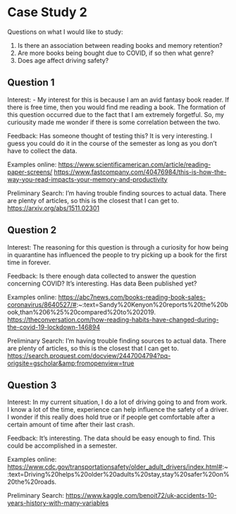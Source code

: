 Case Study 2
============

Questions on what I would like to study:

1.  Is there an association between reading books and memory retention?
2.  Are more books being bought due to COVID, if so then what genre?
3.  Does age affect driving safety?

Question 1
----------

Interest: - My interest for this is because I am an avid fantasy book
reader. If there is free time, then you would find me reading a book.
The formation of this question occurred due to the fact that I am
extremely forgetful. So, my curiousity made me wonder if there is some
correlation between the two.

Feedback: Has someone thought of testing this? It is very interesting. I
guess you could do it in the course of the semester as long as you don’t
have to collect the data.

Examples online:
<a href="https://www.scientificamerican.com/article/reading-paper-screens/" class="uri">https://www.scientificamerican.com/article/reading-paper-screens/</a>
<a href="https://www.fastcompany.com/40476984/this-is-how-the-way-you-read-impacts-your-memory-and-productivity" class="uri">https://www.fastcompany.com/40476984/this-is-how-the-way-you-read-impacts-your-memory-and-productivity</a>

Preliminary Search: I’m having trouble finding sources to actual data.
There are plenty of articles, so this is the closest that I can get to.
<a href="https://arxiv.org/abs/1511.02301" class="uri">https://arxiv.org/abs/1511.02301</a>

Question 2
----------

Interest: The reasoning for this question is through a curiosity for how
being in quarantine has influenced the people to try picking up a book
for the first time in forever.

Feedback: Is there enough data collected to answer the question
concerning COVID? It’s interesting. Has data Been published yet?

Examples online:
<a href="https://abc7news.com/books-reading-book-sales-coronavirus/8640527/#" class="uri">https://abc7news.com/books-reading-book-sales-coronavirus/8640527/#</a>:~:text=Sandy%20Kenyon%20reports%20the%20book,than%206%25%20compared%20to%202019.
<a href="https://theconversation.com/how-reading-habits-have-changed-during-the-covid-19-lockdown-146894" class="uri">https://theconversation.com/how-reading-habits-have-changed-during-the-covid-19-lockdown-146894</a>

Preliminary Search: I’m having trouble finding sources to actual data.
There are plenty of articles, so this is the closest that I can get to.
<a href="https://search.proquest.com/docview/2447004794?pq-origsite=gscholar&amp;fromopenview=true" class="uri">https://search.proquest.com/docview/2447004794?pq-origsite=gscholar&amp;fromopenview=true</a>

Question 3
----------

Interest: In my current situation, I do a lot of driving going to and
from work. I know a lot of the time, experience can help influence the
safety of a driver. I wonder if this really does hold true or if people
get comfortable after a certain amount of time after their last crash.

Feedback: It’s interesting. The data should be easy enough to find. This
could be accomplished in a semester.

Examples online:
<a href="https://www.cdc.gov/transportationsafety/older_adult_drivers/index.html#" class="uri">https://www.cdc.gov/transportationsafety/older_adult_drivers/index.html#</a>:~:text=Driving%20helps%20older%20adults%20stay,stay%20safer%20on%20the%20roads.

Preliminary Search:
<a href="https://www.kaggle.com/benoit72/uk-accidents-10-years-history-with-many-variables" class="uri">https://www.kaggle.com/benoit72/uk-accidents-10-years-history-with-many-variables</a>

